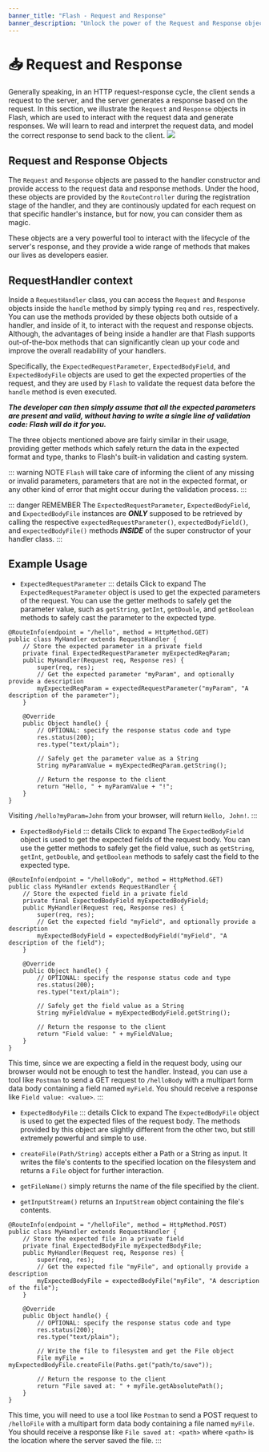 ```yaml
---
banner_title: "Flash - Request and Response"
banner_description: "Unlock the power of the Request and Response objects in Flash."
---
```


# 📥 Request and Response

Generally speaking, in an HTTP request-response cycle, the client sends a request to the server, and the server generates a response based on the request.
In this section, we illustrate the `Request` and `Response` objects in Flash, which are used to interact with the request data and generate responses.
We will learn to read and interpret the request data, and model the correct response to send back to the client.
![](https://miro.medium.com/v2/resize:fit:696/1*wzzLb_xz5Mlykcd1bBqDig.png)

## Request and Response Objects

The `Request` and `Response` objects are passed to the handler constructor and provide access to the request data and response methods.
Under the hood, these objects are provided by the `RouteController` during the registration stage of the handler, and they are continously updated for each request on that specific handler's instance, but for now, you can consider them as magic.

These objects are a very powerful tool to interact with the lifecycle of the server's response, and they provide a wide range of methods that makes our lives as developers easier.

## RequestHandler context

Inside a `RequestHandler` class, you can access the `Request` and `Response` objects inside the `handle` method by simply typing `req` and `res`, respectively.
You can use the methods provided by these objects both outside of a handler, and inside of it, to interact with the request and response objects.
Although, the advantages of being inside a handler are that Flash supports out-of-the-box methods that can significantly clean up your code and improve
the overall readability of your handlers.

Specifically, the `ExpectedRequestParameter`, `ExpectedBodyField`, and `ExpectedBodyFile` objects are used to get the expected properties of the request,
and they are used by `Flash` to validate the request data before the `handle` method is even executed.

_**The developer can then simply assume that all the expected parameters are present and valid,
without having to write a single line of validation code: Flash will do it for you.**_

The three objects mentioned above are fairly similar in their usage, providing getter methods which safely return the data in the expected format and type,
thanks to Flash's built-in validation and casting system.

::: warning NOTE
`Flash` will take care of informing the client of any missing or invalid parameters,
parameters that are not in the expected format, or any other kind of error that might occur during the validation process.
:::

::: danger REMEMBER
The `ExpectedRequestParameter`, `ExpectedBodyField`, and `ExpectedBodyFile` instances are **_ONLY_** supposed to be retrieved by calling the respective
`expectedRequestParameter()`, `expectedBodyField()`, and `expectedBodyFile()` methods **_INSIDE_** of the super constructor of your handler class.
:::

## Example Usage

- `ExpectedRequestParameter`
::: details Click to expand
  The `ExpectedRequestParameter` object is used to get the expected parameters of the request.
  You can use the getter methods to safely get the parameter value, such as `getString`, `getInt`, `getDouble`, and `getBoolean` methods to safely cast the parameter to the expected type.

```java{4,8,18,21}
@RouteInfo(endpoint = "/hello", method = HttpMethod.GET)
public class MyHandler extends RequestHandler {
    // Store the expected parameter in a private field
    private final ExpectedRequestParameter myExpectedReqParam;
    public MyHandler(Request req, Response res) {
        super(req, res);
        // Get the expected parameter "myParam", and optionally provide a description
        myExpectedReqParam = expectedRequestParameter("myParam", "A description of the parameter");
    }

    @Override
    public Object handle() {
        // OPTIONAL: specify the response status code and type
        res.status(200);
        res.type("text/plain");
        
        // Safely get the parameter value as a String
        String myParamValue = myExpectedReqParam.getString();
        
        // Return the response to the client
        return "Hello, " + myParamValue + "!";
    }
}
```

Visiting `/hello?myParam=John` from your browser, will return `Hello, John!`.
:::

- `ExpectedBodyField`
::: details Click to expand
  The `ExpectedBodyField` object is used to get the expected fields of the request body.
  You can use the getter methods to safely get the field value, such as `getString`, `getInt`, `getDouble`, and `getBoolean` methods to safely cast the field to the expected type.

```java{4,8,18,21}
@RouteInfo(endpoint = "/helloBody", method = HttpMethod.GET)
public class MyHandler extends RequestHandler {
    // Store the expected field in a private field
    private final ExpectedBodyField myExpectedBodyField;
    public MyHandler(Request req, Response res) {
        super(req, res);
        // Get the expected field "myField", and optionally provide a description
        myExpectedBodyField = expectedBodyField("myField", "A description of the field");
    }

    @Override
    public Object handle() {
        // OPTIONAL: specify the response status code and type
        res.status(200);
        res.type("text/plain");
        
        // Safely get the field value as a String
        String myFieldValue = myExpectedBodyField.getString();
        
        // Return the response to the client
        return "Field value: " + myFieldValue;
    }
}
```
This time, since we are expecting a field in the request body, using our browser would not be enough to test the handler.
Instead, you can use a tool like `Postman` to send a GET request to `/helloBody` with a multipart form data body containing a field named `myField`.
You should receive a response like `Field value: <value>`.
:::

- `ExpectedBodyFile`
::: details Click to expand 
The `ExpectedBodyFile` object is used to get the expected files of the request body.
The methods provided by this object are slightly different from the other two, but still extremely powerful and simple to use.

- `createFile(Path/String)` accepts either a Path or a String as input. It writes the file's contents to the specified location on the filesystem and returns a `File` object for further interaction.
- `getFileName()` simply returns the name of the file specified by the client.
- `getInputStream()` returns an `InputStream` object containing the file's contents.

```java{4,8,18,21}
@RouteInfo(endpoint = "/helloFile", method = HttpMethod.POST)
public class MyHandler extends RequestHandler {
    // Store the expected file in a private field
    private final ExpectedBodyFile myExpectedBodyFile;
    public MyHandler(Request req, Response res) {
        super(req, res);
        // Get the expected file "myFile", and optionally provide a description
        myExpectedBodyFile = expectedBodyFile("myFile", "A description of the file");
    }

    @Override
    public Object handle() {
        // OPTIONAL: specify the response status code and type
        res.status(200);
        res.type("text/plain");
        
        // Write the file to filesystem and get the File object
        File myFile = myExpectedBodyFile.createFile(Paths.get("path/to/save"));
        
        // Return the response to the client
        return "File saved at: " + myFile.getAbsolutePath();
    }
}
```
This time, you will need to use a tool like `Postman` to send a POST request to `/helloFile` with a multipart form data body containing a file named `myFile`.
You should receive a response like `File saved at: <path>` where `<path>` is the location where the server saved the file.
:::
